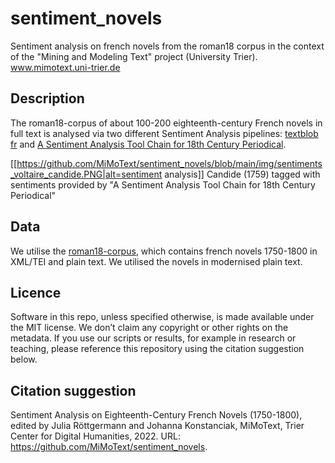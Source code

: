 # sentiment_novels

Sentiment analysis on french novels from the roman18 corpus in the context of the "Mining and Modeling Text" project (University Trier). www.mimotext.uni-trier.de


## Description

The roman18-corpus of about 100-200 eighteenth-century French novels in full text is analysed via two different Sentiment Analysis pipelines: [textblob fr](https://pypi.org/project/textblob-fr/) and [A Sentiment Analysis Tool Chain for 18th Century Periodical](https://gitlab.uni.lu/melusina/vdhd/koncar_sentiment).

[[https://github.com/MiMoText/sentiment_novels/blob/main/img/sentiments_voltaire_candide.PNG|alt=sentiment analysis]]
Candide (1759) tagged with sentiments provided by "A Sentiment Analysis Tool Chain for 18th Century Periodical"

## Data 

We utilise the [roman18-corpus](https://github.com/MiMoText/roman18), which contains french novels 1750-1800 in XML/TEI and plain text.  We utilised the novels in modernised plain text.  


## Licence

Software in this repo, unless specified otherwise, is made available under the MIT license. We don’t claim any copyright or other rights on the metadata. If you use our scripts or results, for example in research or teaching, please reference this repository using the citation suggestion below.


## Citation suggestion

Sentiment Analysis on Eighteenth-Century French Novels (1750-1800), edited by Julia Röttgermann and Johanna Konstanciak, MiMoText, Trier Center for Digital Humanities, 2022. URL: https://github.com/MiMoText/sentiment_novels.

